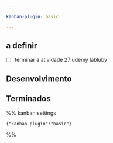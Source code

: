 ```yaml
---

kanban-plugin: basic

---
```


## a definir

- [ ] terminar a atividade 27 udemy labluby


## Desenvolvimento



## Terminados





%% kanban:settings
```
{"kanban-plugin":"basic"}
```
%%